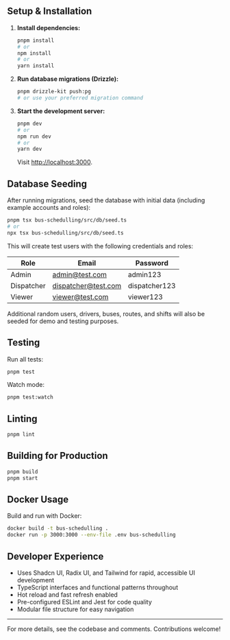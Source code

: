 ## Setup & Installation

1. **Install dependencies:**
   ```bash
   pnpm install
   # or
   npm install
   # or
   yarn install
   ```
2. **Run database migrations (Drizzle):**

   ```bash
   pnpm drizzle-kit push:pg
   # or use your preferred migration command
   ```

3. **Start the development server:**
   ```bash
   pnpm dev
   # or
   npm run dev
   # or
   yarn dev
   ```
   Visit [http://localhost:3000](http://localhost:3000).

## Database Seeding

After running migrations, seed the database with initial data (including example accounts and roles):

```bash
pnpm tsx bus-schedulling/src/db/seed.ts
# or
npx tsx bus-schedulling/src/db/seed.ts
```

This will create test users with the following credentials and roles:

| Role       | Email               | Password      |
| ---------- | ------------------- | ------------- |
| Admin      | admin@test.com      | admin123      |
| Dispatcher | dispatcher@test.com | dispatcher123 |
| Viewer     | viewer@test.com     | viewer123     |

Additional random users, drivers, buses, routes, and shifts will also be seeded for demo and testing purposes.

## Testing

Run all tests:

```bash
pnpm test
```

Watch mode:

```bash
pnpm test:watch
```

## Linting

```bash
pnpm lint
```

## Building for Production

```bash
pnpm build
pnpm start
```

## Docker Usage

Build and run with Docker:

```bash
docker build -t bus-schedulling .
docker run -p 3000:3000 --env-file .env bus-schedulling
```

## Developer Experience

- Uses Shadcn UI, Radix UI, and Tailwind for rapid, accessible UI development
- TypeScript interfaces and functional patterns throughout
- Hot reload and fast refresh enabled
- Pre-configured ESLint and Jest for code quality
- Modular file structure for easy navigation

---

For more details, see the codebase and comments. Contributions welcome!
